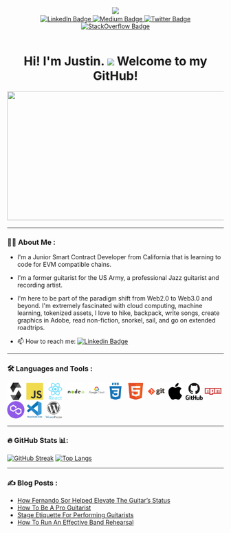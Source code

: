 <div id="header" align="center">
  <img src="http://drive.google.com/uc?export=view&id=18y-toMpjaS8v4v5YhHlbvqnD0SORXM8h" width="100"/>
</div>
  
  <div id="badges" align="center">
  <a href="https://www.linkedin.com/in/justintsugranes/">
    <img src="https://img.shields.io/badge/LinkedIn-blue?style=for-the-badge&logo=linkedin&logoColor=white" alt="LinkedIn Badge"/>
    </a>
  <a href="https://medium.com/justintsugranes/">
    <img src="https://img.shields.io/badge/Medium-000000?style=for-the-badge&logo=medium&logoColor=white" alt="Medium Badge"/>
    </a>
  <a href="https://twitter.com/justintsugranes">
    <img src="https://img.shields.io/badge/Twitter-blue?style=for-the-badge&logo=twitter&logoColor=white" alt="Twitter Badge"/>
    </a>
  <a href="https://stackoverflow.com/users/18146313/justintsugranes">
    <img src="https://img.shields.io/badge/StackOverflow-F48024?style=for-the-badge&logo=stackoverflow&logoColor=white" alt="StackOverflow Badge"/>
    </a>
 </div>
 
 <div id="viewcount" align="center">
 <img src="https://komarev.com/ghpvc/?username=justintsugranes&style=flat-square&color=blue" alt=""/>
  </div>
 
<h1 align="center">
  Hi! I'm Justin.
  <img src="https://media.giphy.com/media/hvRJCLFzcasrR4ia7z/giphy.gif" width="30px"/>
  Welcome to my GitHub!
</h1>

<div align="center">
  <img src="https://media.giphy.com/media/RhEvCHIeZAZ6E/giphy.gif" width="600" height="300"/>
</div>

---

### :man_technologist: About Me : 

- I'm a Junior Smart Contract Developer from California that is learning to code for EVM compatible chains.

- I'm a former guitarist for the US Army, a professional Jazz guitarist and recording artist.

- I'm here to be part of the paradigm shift from Web2.0 to Web3.0 and beyond. I'm extremely fascinated with cloud computing, machine learning, tokenized assets, I love to hike, backpack, write songs, create graphics in Adobe, read non-fiction, snorkel, sail, and go on extended roadtrips.

- :mailbox: How to reach me: [![Linkedin Badge](https://img.shields.io/badge/-justintsugranes-blue?style=flat&logo=Linkedin&logoColor=white)](https://www.linkedin.com/in/justintsugranes/)

---

### :hammer_and_wrench: Languages and Tools :

<div>
  <img src="https://github.com/devicons/devicon/blob/master/icons/solidity/solidity-original.svg" title="Solidity" **alt="Solidiity" width="40" height="40"/>
  <img src="https://github.com/devicons/devicon/blob/master/icons/javascript/javascript-original.svg" title="JavaScript" alt="JavaScript" width="40" height="40"/>&nbsp;
  <img src="https://github.com/devicons/devicon/blob/master/icons/react/react-original-wordmark.svg" title="React" alt="React" width="40" height="40"/>&nbsp;
  <img src="https://github.com/devicons/devicon/blob/master/icons/nodejs/nodejs-original-wordmark.svg" title="NodeJS" alt="NodeJS" width="40" height="40"/>&nbsp;
  <img src="https://github.com/devicons/devicon/blob/master/icons/googlecloud/googlecloud-original-wordmark.svg" title="GoogleCloud" **alt="Google Cloud" width="40" height="40"/>
  <img src="https://github.com/devicons/devicon/blob/master/icons/css3/css3-plain-wordmark.svg"  title="CSS3" alt="CSS" width="40" height="40"/>&nbsp;
  <img src="https://github.com/devicons/devicon/blob/master/icons/html5/html5-original.svg" title="HTML5" alt="HTML5" width="40" height="40"/>&nbsp;
  <img src="https://github.com/devicons/devicon/blob/master/icons/git/git-original-wordmark.svg" title="Git" **alt="Git" width="40" height="40"/>
  <img src="https://github.com/devicons/devicon/blob/master/icons/apple/apple-original.svg" title="Apple" **alt="Apple" width="40" height="40"/>
  <img src="https://github.com/devicons/devicon/blob/master/icons/github/github-original-wordmark.svg" title="GitHub" **alt="GitHub" width="40" height="40"/>
  <img src="https://github.com/devicons/devicon/blob/master/icons/npm/npm-original-wordmark.svg" title="npm" **alt="NPM" width="40" height="40"/>
  <img src="https://github.com/devicons/devicon/blob/master/icons/polygon/polygon-original.svg" title="Polygon" **alt="Polygon" width="40" height="40"/>
  <img src="https://github.com/devicons/devicon/blob/master/icons/vscode/vscode-original-wordmark.svg" title="VisualStudioCode" **alt="Visual Studio Code" width="40" height="40"/>
  <img src="https://github.com/devicons/devicon/blob/master/icons/wordpress/wordpress-original.svg" title="Wordpress" **alt="Wordpress" width="40" height="40"/>
</div>

---

### :fire: GitHub Stats 📊:
[![GitHub Streak](http://github-readme-streak-stats.herokuapp.com?user=justintsugranes&theme=github-dark-blue)](https://git.io/streak-stats)
[![Top Langs](https://github-readme-stats.vercel.app/api/top-langs/?username=justintsugranes&layout=compact&theme=vision-friendly-dark)](https://github.com/anuraghazra/github-readme-stats)

---

### :writing_hand: Blog Posts :

<!-- BLOG-POST-LIST:START -->
- [How Fernando Sor Helped Elevate The Guitar’s Status](https://medium.com/itsguitar/how-fernando-sor-helped-elevate-the-guitars-status-548195669b5d?source=rss-7a7403f7f237------2)
- [How To Be A Pro Guitarist](https://medium.com/itsguitar/how-to-be-a-pro-guitarist-d5dc2939c158?source=rss-7a7403f7f237------2)
- [Stage Etiquette For Performing Guitarists](https://medium.com/itsguitar/stage-etiquette-for-performing-guitarists-f32309e18ef0?source=rss-7a7403f7f237------2)
- [How To Run An Effective Band Rehearsal](https://medium.com/itsguitar/how-to-run-an-effective-band-rehearsal-16f9379fa8ba?source=rss-7a7403f7f237------2)
<!-- BLOG-POST-LIST:END -->
